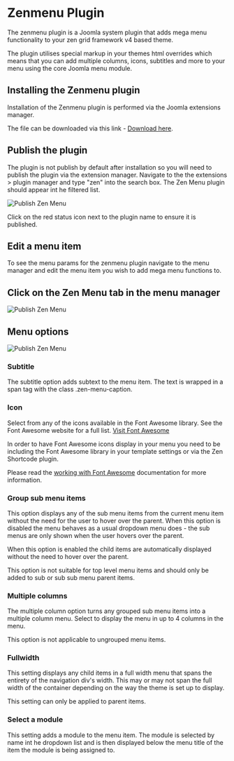 Zenmenu Plugin
====

The zenmenu plugin is a Joomla system plugin that adds mega menu functionality to your zen grid framework v4 based theme.

The plugin utilises special markup in your themes html overrides which means that you can add multiple columns, icons, subtitles and more to your menu using the core Joomla menu module.


Installing the Zenmenu plugin
-----
Installation of the Zenmenu plugin is performed via the Joomla extensions manager. 

The file can be downloaded via this link - <a href="http://joomlabamboo.com/index.php?option=com_docman&task=doc_download&gid=694&Itemid=">Download here</a>.

Publish the plugin
----
The plugin is not publish by default after installation so you will need to publish the plugin via the extension manager. Navigate to the the extensions > plugin manager and type "zen" into the search box. The Zen Menu plugin should appear int he filtered list. 

![Publish Zen Menu](/zen-grid-framework-4/images/menu/enable_zenmenu.png)
  
  
Click on the red status icon next to the plugin name to ensure it is published.


Edit a menu item
----

To see the menu params for the zenmenu plugin navigate to the menu manager and edit the menu item you wish to add mega menu functions to.

Click on the Zen Menu tab in the menu manager
----
![Publish Zen Menu](/zen-grid-framework-4/images/menu/zenmenu-tab.png)


Menu options
----
![Publish Zen Menu](/zen-grid-framework-4/images/menu/zenmenu-params.png)


### Subtitle
The subtitle option adds subtext to the menu item. 
The text is wrapped in a span tag with the class .zen-menu-caption.

### Icon
Select from any of the icons available in the Font Awesome library. See the Font Awesome website for a full list. <a href="http://fortawesome.github.io/Font-Awesome/">Visit Font Awesome</a>

In order to have Font Awesome icons display in your menu you need to be including the Font Awesome library in your template settings or via the Zen Shortcode plugin.

Please read the <a href="http://docs.joomlabamboo.com/zen-grid-framework-4/theme/working-with-font-awesome.html">working with Font Awesome</a> documentation for more information.

### Group sub menu items
This option displays any of the sub menu items from the current menu item without the need for the user to hover over the parent. When this option is disabled the menu behaves as a usual dropdown menu does - the sub menus are only shown when the user hovers over the parent.

When this option is enabled the child items are automatically displayed without the need to hover over the parent.

This option is not suitable for top level menu items and should only be added to sub or sub sub menu parent items.

### Multiple columns
The multiple column option turns any grouped sub menu items into a multiple column menu. Select to display the menu in up to 4 columns in the menu. 

This option is not applicable to ungrouped menu items.


### Fullwidth
This setting displays any child items in a full width menu that spans the entirety of the navigation div's width. This may or may not span the full width of the container depending on the way the theme is set up to display.

This setting can only be applied to parent items.

### Select a module
This setting adds a module to the menu item. The module is selected by name int he dropdown list and is then displayed below the menu title of the item the module is being assigned to.
